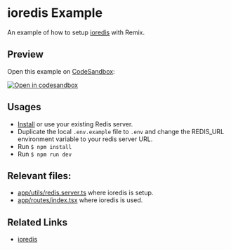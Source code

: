 # ioredis Example

An example of how to setup [ioredis](https://github.com/luin/ioredis) with Remix.

## Preview

Open this example on [CodeSandbox](https://codesandbox.com):

[![Open in codesandbox](https://codesandbox.io/static/img/play-codesandbox.svg)](https://codesandbox.io/s/github/remix-run/remix/tree/main/examples/ioredis)

## Usages

- [Install](https://redis.io/topics/quickstart) or use your existing Redis server.
- Duplicate the local `.env.example` file to `.env` and change the REDIS_URL environment variable to your redis server URL.
- Run `$ npm install`
- Run `$ npm run dev`

## Relevant files:

- [app/utils/redis.server.ts](./app/utils/redis.server.ts) where ioredis is setup.
- [app/routes/index.tsx](./app/routes/index.tsx) where ioredis is used.

## Related Links

- [ioredis](https://github.com/luin/ioredis)

